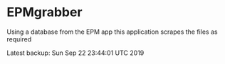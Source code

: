 # EPMgrabber
Using a database from the EPM app this application scrapes the files as required


Latest backup: Sun Sep 22 23:44:01 UTC 2019
